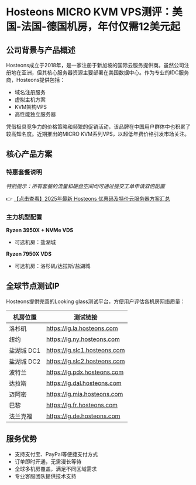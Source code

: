 # Hosteons MICRO KVM VPS测评：美国-法国-德国机房，年付仅需12美元起

## 公司背景与产品概述

Hosteons成立于2018年，是一家注册于新加坡的国际云服务提供商。虽然公司注册地在亚洲，但其核心服务器资源主要部署在美国数据中心。作为专业的IDC服务商，Hosteons提供包括：

- 域名注册服务
- 虚拟主机方案
- KVM架构VPS
- 高性能独立服务器

凭借极具竞争力的价格策略和频繁的促销活动，该品牌在中国用户群体中也积累了较高知名度。近期推出的MICRO KVM系列VPS，以超低年费价格引发市场关注。

## 核心产品方案

### 特惠套餐说明
*特别提示：所有套餐的流量和硬盘空间均可通过提交工单申请双倍配置*

👉 [【点击查看】2025年最新 Hosteons 优惠码及特价云服务器方案汇总](https://bit.ly/hosteons)

### 主力机型配置
**Ryzen 3950X + NVMe VDS**  
- 可选机房：盐湖城

**Ryzen 7950X VDS**  
- 可选机房：洛杉矶/达拉斯/盐湖城

## 全球节点测试IP
Hosteons提供完善的Looking glass测试平台，方便用户评估各机房网络质量：

| 机房位置   | 测试链接                      |
|------------|-----------------------------|
| 洛杉矶     | https://lg.la.hosteons.com  |
| 纽约       | https://lg.ny.hosteons.com  |
| 盐湖城 DC1 | https://lg.slc1.hosteons.com|
| 盐湖城 DC2 | https://lg.slc2.hosteons.com|
| 波特兰     | https://lg.pdx.hosteons.com |
| 达拉斯     | https://lg.dal.hosteons.com |
| 迈阿密     | https://lg.mia.hosteons.com |
| 巴黎       | https://lg.fr.hosteons.com  |
| 法兰克福   | https://lg.de.hosteons.com  |

## 服务优势
- 支持支付宝、PayPal等便捷支付方式
- 订单即时开通，无需漫长等待
- 全球多机房覆盖，满足不同区域需求
- 专业客服团队提供技术支持